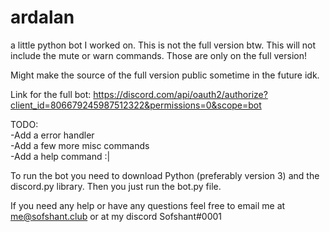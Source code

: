 # ardalan
a little python bot I worked on.
This is not the full version btw. This will not include the mute or warn commands. Those are only on the full version!

Might make the source of the full version public sometime in the future idk.

Link for the full bot: https://discord.com/api/oauth2/authorize?client_id=806679245987512322&permissions=0&scope=bot

TODO: <br>
 -Add a error handler<br>
 -Add a few more misc commands<br>
 -Add a help command :|

To run the bot you need to download Python (preferably version 3) and the discord.py library. Then you just run the bot.py file.

If you need any help or have any questions feel free to email me at me@sofshant.club or at my discord Sofshant#0001
